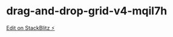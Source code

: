 # drag-and-drop-grid-v4-mqil7h

[Edit on StackBlitz ⚡️](https://stackblitz.com/edit/drag-and-drop-grid-v4-mqil7h)